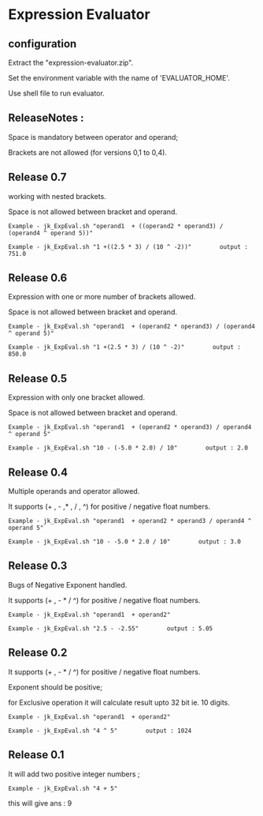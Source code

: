 Expression Evaluator
==========


configuration 
-------------
Extract the "expression-evaluator.zip".

Set the environment variable with the name of 'EVALUATOR_HOME'.

Use shell file to run evaluator.

ReleaseNotes :
--------------

Space is mandatory between operator and operand;

Brackets are not allowed (for versions 0,1 to 0,4).


Release 0.7
--------------
working with nested brackets.

Space is not allowed between bracket and operand.

`Example - jk_ExpEval.sh "operand1  + ((operand2 * operand3) / (operand4 ^ operand 5))" `

`Example - jk_ExpEval.sh "1 +((2.5 * 3) / (10 ^ -2))"        output : 751.0`

Release 0.6
--------------
Expression with one or more number of brackets allowed.

Space is not allowed between bracket and operand.

`Example - jk_ExpEval.sh "operand1  + (operand2 * operand3) / (operand4 ^ operand 5)" `

`Example - jk_ExpEval.sh "1 +(2.5 * 3) / (10 ^ -2)"        output : 850.0`

Release 0.5
--------------
Expression with only one bracket allowed.

Space is not allowed between bracket and operand.

`Example - jk_ExpEval.sh "operand1  + (operand2 * operand3) / operand4 ^ operand 5" `

`Example - jk_ExpEval.sh "10 - (-5.0 * 2.0) / 10"        output : 2.0`



Release 0.4
--------------
Multiple operands and operator allowed.

It supports (+ , - ,* , / , ^) for positive / negative float numbers.

`Example - jk_ExpEval.sh "operand1  + operand2 * operand3 / operand4 ^ operand 5" `

`Example - jk_ExpEval.sh "10 - -5.0 * 2.0 / 10"        output : 3.0`

Release 0.3
--------------
Bugs of Negative Exponent handled.

It supports (+ , - * / ^) for positive / negative float numbers.

`Example - jk_ExpEval.sh "operand1  + operand2" `

`Example - jk_ExpEval.sh "2.5 - -2.55"        output : 5.05`


Release 0.2
--------------

It supports (+ , - * / ^) for positive / negative float numbers.

Exponent should be positive;

for Exclusive operation it will calculate result upto 32 bit ie. 10 digits.

`Example - jk_ExpEval.sh "operand1  + operand2"`

`Example - jk_ExpEval.sh "4 ^ 5"        output : 1024`


Release 0.1
--------------

It will add two positive integer numbers ;

`Example - jk_ExpEval.sh "4 + 5" `

this will give ans : 9

